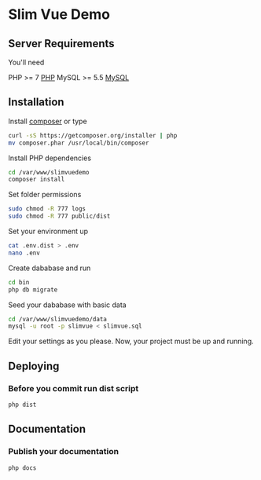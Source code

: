 # Slim Vue Demo

## Server Requirements

You'll need 

PHP >= 7 [PHP](http://php.net/downloads.php)
MySQL >= 5.5 [MySQL](https://dev.mysql.com/downloads/)

## Installation

Install [composer](https://getcomposer.org/) or type

``` bash
curl -sS https://getcomposer.org/installer | php
mv composer.phar /usr/local/bin/composer
```

Install PHP dependencies

``` bash
cd /var/www/slimvuedemo
composer install
```

Set folder permissions

``` bash
sudo chmod -R 777 logs
sudo chmod -R 777 public/dist
```

Set your environment up

``` bash
cat .env.dist > .env
nano .env
```

Create dababase and run

``` bash
cd bin
php db migrate
```

Seed your dababase with basic data

``` bash
cd /var/www/slimvuedemo/data
mysql -u root -p slimvue < slimvue.sql
```


Edit your settings as you please.
Now, your project must be up and running.

## Deploying

### Before you commit run dist script

``` bash
php dist
```

## Documentation

### Publish your documentation

``` bash
php docs
```